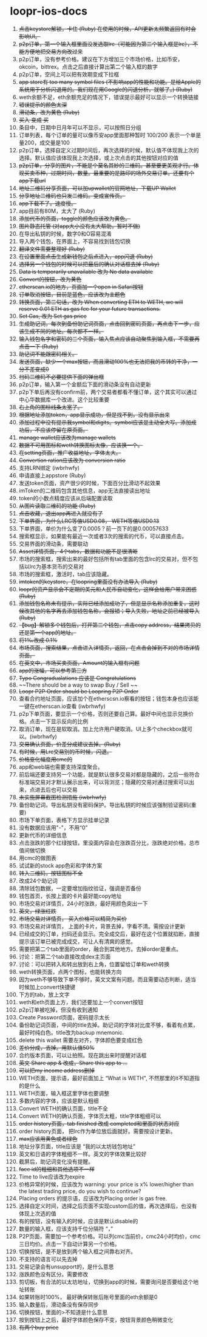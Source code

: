 # loopr-ios-docs

1. ~~点击keystore解锁，卡住 (Ruby) 在使用的时候，API更新太频繁返回有时会影响UI。~~
2. ~~p2p订单，第一个输入框里面没发选取lrc（可能因为第二个输入框是lrc），不能方便地把交易方向改过来~~
3. p2p订单，没有参考价格。建议在下方增加三个市场价格，比如币安，okcoin，bittrex。点击之后直接计算出第二个输入框的数字
4. p2p订单，空间上可以把有效期变成下拉框
5. ~~app store有 too many symbol files (不影响app的性能和功能。是给Apple的系统用于分析闪退用的。我们现在用Google的闪退分析，就够了。) (Ruby)~~
6. weth余额不足，eth余额充足的情况下，错误提示最好可以显示一个转换链接
7. ~~错误提示的颜色太深~~
8. ~~滑动条，改为黄色 (Ruby)~~
9. ~~买入 变成 买~~
10. 条目中，日期中日月年可以不显示，可以按照日分组
11. 订单列表，每个订单的量可以像币安app里面那种暂时 100/200 表示一个单是量200，成交量是100
12. p2p订单，选择自定义过期时间后，再次选择的时候，默认值不体现我上次的选择。默认值应该体现我上次选择，或上次点击的其他按钮对应的值
13. ~~p2p订单，分享的图片，不能是个莫名其妙的二维码。甚至要更美观才行。体现买卖币种，过期时间，数量。最重要的是路印的场外交易订单。还要有个app下载url~~
14. ~~地址二维码分享页面，可以加upwallet的官网地址，下载UP Wallet~~
15. ~~分享地址二维码也只发二维码。变成宣传页。~~
16. ~~app下载不了。速度慢。~~
17. app目前有80M，太大了 (Ruby)
18. ~~添加代币的页面，toggle的颜色应该改为黄色。~~
19. ~~图片静态托管 (对app大小没有太大帮助，暂时不做)~~
20. 在导出私钥的时候，数字0和O容易混淆
21. 导入两个钱包，在界面上，不容易找到钱包切换
22. ~~翻译文件需要整理好 (Ruby)~~
23. ~~在设置里面点击生成新钱包之后点进入，app闪退 (Ruby)~~
24. ~~选择另一个钱包的时候可以把最后的确认对话框去掉 (Ruby)~~
25. ~~Data is temporarily unavailable 改为 No data available~~
26. ~~Convert的按钮，改为黄色~~
27. ~~etherscan.io的地方，页面加一个open in Safari按钮~~
28. ~~订单取消按钮，目前是蓝色，应该改为主题色~~
29. ~~转换页面，第二句话，改为 When converting ETH to WETH, we will reserve 0.01 ETH as gas fee for your future transactions.~~
30. ~~Set Gas, 改为 Set gas price~~
31. ~~生成助记词，每次到备份助记词页面，点击回到密码页面，再点击下一步，应该生成不同的地址。每次都不一样。~~
32. ~~输入钱包名字和密码的三个页面，输入焦点应该自动聚焦到输入框，不需要再点击一下 (Ruby)~~
33. ~~助记词不能跟密码相关。~~
34. ~~发送页面，缺少一个max按钮，而且滑动100%也无法把我的币转的干净，一分不差变成0~~
35. ~~扫码二维码不必要提供下面的弹出框~~
36. p2p订单，输入第一个金额后下面的滑动条没有自动更新
37. p2p下单后再没有confirm前，两个交易者都看不懂订单，这个其实可以通过中心华数据库一个改进。这个比较重要
38. ~~右上角的图标线条太宽了。~~
39. ~~根据地址添加token，app显示成功，但是找不到，没有显示出来~~
40. ~~添加过程中没有提示我symbol和digits。symbol应该是主动全大写。添加成功后，不应该停留在原页面。~~
41. ~~manage wallet应该改为manage wallets~~
42. ~~数据不可用图标和weth转换图标太像，应该换一个。~~
43. ~~在setting页面，推广收益地址，字体太大。~~
44. ~~Convertion ration应该改为 conversion ratio~~
45. 支持LRN绑定 (iwbrhwfy)
46. 申请直接上appstore (Ruby)
47. 发送token页面，资产很少的时候，下面百分比滑动不起效果
48. imToken的二维码包含其他信息，app无法直接读出地址
49. token的小数点精度应该从后端配置读取
50. ~~从图片读取二维码的功能 (Ruby)~~
51. ~~点击收藏，退出app再进入就没有了~~
52. ~~下单界面，为什么LRC等值USD0.08， WETH等值USD0.13~~
53. 下单界面，单价为什么变了0.0005？前一页下的是0.00057633
54. 搜索框显示，如果能有最近一次或者3次的搜索的代币，可以直接点击。
55. 交易界面的滑动条，需要联动
56. ~~Asset详情页面，4个tabs，数据和功能不是很清晰~~
57. 市场的搜索框，搜索出来的最好包括所有tab里面的包含lrc的交易对，但不包括以lrc为基本货币的交易对
58. 市场的搜索框，激活时，tab应该隐藏。
59. ~~imtoken的keystore，在loopring里面没有办法导入 (Ruby)~~
60. ~~loopr的资产显示会不定期的美元和人民币自动变化，这样会给用户带来困惑 (Ruby)~~
61. ~~添加钱包名称未有提示，实际已经添加成功了，但是显示名称添加重复，这时候改其他的名字再去添加钱包名称，会报错；导入失败，地址之前已经被导入 (Ruby)~~
62. ~~【bug】解锁多个钱包后，打开第二个钱包，点击copy address，结果拷贝的还是第一个app的地址。~~
63. ~~将1‰改成 0.1%~~
64. ~~市场页面，搜索结果，点击进入详情页，返回，在点击会掉到不对的市场详情页面。~~
65. ~~在英文中，市场买卖页面，Amount的输入框有问题~~
66. ~~app的涨幅，可以参考第三方~~
67. ~~Typo Congradualations 应该是 Congratulations~~
68. ~~There should be a way to swap Buy / Sell ~~
69. ~~Loopr P2P Order should be Loopring P2P Order~~
70. 查看合约地址页面，应该加个在etherscsn.io察看的按钮；钱包本身也应该能一键在etherscan.io查看 (iwbrhwfy)
71. p2p下单页面，要显示一个价格，否则还要自己算。最好中间也显示兑换价格。点击一下显示反向的比例
72. 取消订单，现在是软取消。加上允许用户硬取消。UI上多个checkbox就可以。(iwbrhwfy)
73. ~~交易确认页面，价差分成建议去掉。(Ruby)~~
74. ~~有时候，用Lrc交易别的币时候，闪退。~~
75. ~~价格变化幅度用cmc的~~
76. app和web端也需要支持深度聚合。
77. 前后端还要支持另一个功能，就是默认很多交易对都是隐藏的，之后一些符合标准端交易对才默认展示出来，可以背浏览；隐藏的交易对通过搜索可以出来，点进去后也可以交易
78. ~~未实施屏幕截图检测措施 (iwbrhwfy)~~
79. 备份助记词，导出私钥没有密码保护。导出私钥的时候应该强制验证密码(重要)
80. 市场下单页面，表格下方显示挂单记录
81. 没有数据应该用"-"，不用“0”
82. 更新代币的详细信息
83. 点击涨跌的那个红绿按钮，里没面内容会在涨跌百分比，涨跌绝对价格，总市值间做切换
84. 用cmc的做图表
85. 试试新的stock app色彩和字体方案
86. ~~转入二维码，按钮图标不全~~
87. 改成24个助记词
88. 清除钱包数据，一定要增加指纹验证，强调是否备份
89. 钱包首页，长按上面的卡片最好能copy地址
90. 市场交易对详情页，24小时涨跌，最好用颜色突出一下
91. ~~英文，绿涨红跌~~
92. ~~市场交易对详情页， 买入价格可以精简为买价~~
93. 市场交易对详情页， 上面的卡片，背景去掉，字看不清。需按设计更新
94. 已经成交的订单，扫码还会显示。完全成交后，最好在这个位置就掐断，直接提示该订单已被完成成交，可让人有清爽的感觉。
95. 需要把第二个tab里面的order，融合到其他地方。去掉order是重点。
96. 讨论：把第二个tab直接改成dex主页面
97. 讨论：可以把转入和转出放到右上角，位置留给订单和weth转换
98. weth转换页面，点两个图标，也能转换方向
99. 因为weth不够导致下单不够时，英文文案有问题。而且需要动态判断，适当时候加上convert快捷键
100. 下方的tab，放上文字
101. weth和eth页面上方，我们还要加上一个convert按钮
102. p2p订单被吃掉，但没有收到通知
103. Create Password页面，密码提示太长
104. 备份助记词页面，中间的title去掉。助记词的字体对比度不够，看着有点累，最好时纯白色。title改为backup mnemonic. 
105. delete this wallet 需要左对齐，字体颜色要变成红色
106. ~~差价分成，去掉。用默认值50%~~
107. 合约版本页面，可以让拍照。现在跳出来时提醒对话框
108. ~~英文 Share app & 改成，Share this app to ...~~
109. ~~可以把my income address删掉~~
110. WETH页面，提示语，最好前面加上 “What is WETH", 不然那里的it不知道指的是什么
111. WETH页面，输入框这里字体也要调整
112. 多数内容的字体，应该是默认粗细
113. Convert WETH的确认页面，title不全
114. Convert WETH的确认页面，字体页太粗，title字体粗细可以
115. ~~order history页面，tab finished 改成 completed和里面的状态对应~~
116. order history页面， 把lrc作为单位放后面就好。需要按设计更新。
117. ~~max应该用黄色或者绿色~~
118. 地址分享页面，title应该是 “我的以太坊钱包地址”
119. 英文和日语的字体粗细不一样。英文的字体效果比较好
120. 截屏后，助记词变化没有提醒。
121. ~~face id的粗细和其他选项不一样~~
122. Time to live应该改为expire
123. 价格异常的时候，应该改为 warning: your price is x% lower/higher than the latest trading price, do you wish to continue?
124. Placing orders 的提示语，应该改为Placing order is gas free.
125. 选择自定义时间，选择之后页面不实现custom后的值，再次选择后，也没有体现上次选的值
126. 有的按钮，没有输入的时候，应该是默认disable的
127. 数量的输入框，应该支持千位分隔符 “，”
128. P2P页面，需要加一个参考价格。可以列cmc当前价，cmc24小时均价，cmc三日均价。点击一下自动计算另一个价格。
129. 切换按钮，是不是放到两个输入框之间靠右对齐。
130. 不支持的语言可以先去掉
131. 交易记录会有unsupport的，是什么意思
131. 涨跌颜色没有区分。需要修改
132. 剪切板，有合法的以太坊地址，切换到app的时候，需要询问是否要给这个地址转账
133. 如果转账时100%， 最好确保转账后账号里面的eth余额是0
134. 输入数量后，滑动条没有保存同步
135. 切换按钮，里面的>不知道是什么意思
136. 按到按钮上之后，最好字体颜色保存不变，按钮背景颜色稍微变化
137. ~~有两个buy price~~


